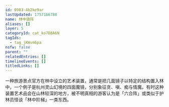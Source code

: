 ```yaml
---
id: 0983-4b2ke9ar
lastUpdated: 1757166788
name: 林中镜阵
aliases: []
layer: 5
categoryId: cat_ko7DBA6N
tagIds:
  - tag_jKWvm6pa
nsfw: false
parent: ""
relatedEntries: []
timelineEvents: []
titledLinks: []
---
```


一种旅游景点官方在林中设立的艺术装置，通常是把几面镜子以特定的结构置入林中，一个例子是杭州灵山幻境的四面魔镜，分别象征贪、嗔、痴与情魔。有时这种装置艺术品会在山林较深的地方，被不明真相的游客认为是「六合阵」或类似于护林员怪谈「林中阶梯」一类东西。